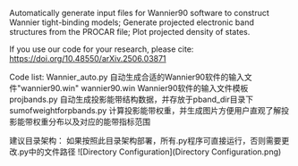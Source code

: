 Automatically generate input files for Wannier90 software to construct Wannier tight-binding models; Generate projected electronic band structures from the PROCAR file; Plot projected density of states.

If you use our code for your research, please cite: https://doi.org/10.48550/arXiv.2506.03871

Code list:
Wannier_auto.py  自动生成合适的Wannier90软件的输入文件"wannier90.win"
wannier90.win  Wannier90软件的输入文件模板
projbands.py  自动生成投影能带结构数据，并存放于pband_dir目录下
sumofweightforpbands.py  计算投影能带权重，并生成图片方便用户直观了解投影能带权重分布以及对应的能带指标范围


建议目录架构：
如果按照此目录架构部署，所有.py程序可直接运行，否则需要更改.py中的文件路径
![Directory Configuration](Directory Configuration.png)
